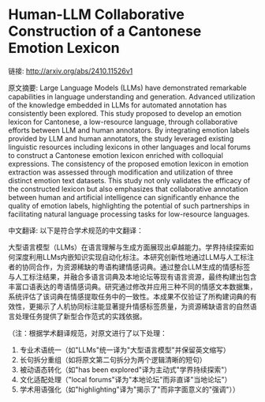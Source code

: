 # Human-LLM Collaborative Construction of a Cantonese Emotion Lexicon

链接: http://arxiv.org/abs/2410.11526v1

原文摘要:
Large Language Models (LLMs) have demonstrated remarkable capabilities in
language understanding and generation. Advanced utilization of the knowledge
embedded in LLMs for automated annotation has consistently been explored. This
study proposed to develop an emotion lexicon for Cantonese, a low-resource
language, through collaborative efforts between LLM and human annotators. By
integrating emotion labels provided by LLM and human annotators, the study
leveraged existing linguistic resources including lexicons in other languages
and local forums to construct a Cantonese emotion lexicon enriched with
colloquial expressions. The consistency of the proposed emotion lexicon in
emotion extraction was assessed through modification and utilization of three
distinct emotion text datasets. This study not only validates the efficacy of
the constructed lexicon but also emphasizes that collaborative annotation
between human and artificial intelligence can significantly enhance the quality
of emotion labels, highlighting the potential of such partnerships in
facilitating natural language processing tasks for low-resource languages.

中文翻译:
以下是符合学术规范的中文翻译：

大型语言模型（LLMs）在语言理解与生成方面展现出卓越能力。学界持续探索如何深度利用LLMs内嵌知识实现自动化标注。本研究创新性地通过LLM与人工标注者的协同合作，为资源稀缺的粤语构建情感词典。通过整合LLM生成的情感标签与人工标注结果，并融合多语言词典及本地论坛等现有语言资源，最终构建出包含丰富口语表达的粤语情感词典。研究通过修改并应用三种不同的情感文本数据集，系统评估了该词典在情感提取任务中的一致性。本成果不仅验证了所构建词典的有效性，更揭示了人机协同标注能显著提升情感标签质量，为资源稀缺语言的自然语言处理任务提供了新型合作范式的实践依据。

（注：根据学术翻译规范，对原文进行了以下处理：
1. 专业术语统一（如"LLMs"统一译为"大型语言模型"并保留英文缩写）
2. 长句拆分重组（如将原文第二句拆分为两个逻辑清晰的短句）
3. 被动语态转化（如"has been explored"译为主动式"学界持续探索"）
4. 文化适配处理（"local forums"译为"本地论坛"而非直译"当地论坛"）
5. 学术用语强化（如"highlighting"译为"揭示了"而非字面意义的"强调"））
